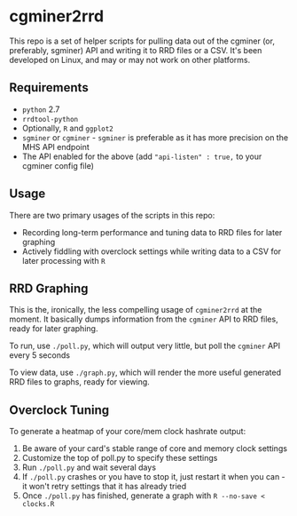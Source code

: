 # cgminer2rrd

This repo is a set of helper scripts for pulling data out of the cgminer (or, preferably, sgminer) API and writing it to RRD files or a CSV. It's been developed on Linux, and may or may not work on other platforms.

## Requirements

* `python` 2.7
* `rrdtool-python`
* Optionally, `R` and `ggplot2`
* `sgminer` or `cgminer` - `sgminer` is preferable as it has more precision on the MHS API endpoint
* The API enabled for the above (add `"api-listen" : true,` to your cgminer config file)

## Usage

There are two primary usages of the scripts in this repo:

* Recording long-term performance and tuning data to RRD files for later graphing
* Actively fiddling with overclock settings while writing data to a CSV for later processing with `R`

## RRD Graphing

This is the, ironically, the less compelling usage of `cgminer2rrd` at the moment. It basically dumps information from the `cgminer` API to RRD files, ready for later graphing.

To run, use `./poll.py`, which will output very little, but poll the `cgminer` API every 5 seconds

To view data, use `./graph.py`, which will render the more useful generated RRD files to graphs, ready for viewing.

## Overclock Tuning

To generate a heatmap of your core/mem clock hashrate output:

1) Be aware of your card's stable range of core and memory clock settings
2) Customize the top of poll.py to specify these settings
3) Run `./poll.py` and wait several days
4) If `./poll.py` crashes or you have to stop it, just restart it when you can - it won't retry settings that it has already tried
5) Once `./poll.py` has finished, generate a graph with `R --no-save < clocks.R`
